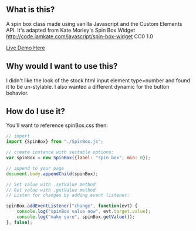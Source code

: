 ## What is this?
A spin box class made using vanilla Javascript and the Custom Elements API.
It's adapted from Kate Morley's Spin Box Widget http://code.iamkate.com/javascript/spin-box-widget CC0 1.0

[Live Demo Here](https://shootTheLuck.github.io/Spin-Box)

## Why would I want to use this?
I didn't like the look of the stock html input element type=number and found it to be un-stylable. I also wanted a different dynamic for the button behavior.

## How do I use it?
You'll want to reference spinBox.css then:
```javascript
// import
import {SpinBox} from "./SpinBox.js";

// create instance with suitable options:
var spinBox = new SpinBox({label: "spin box", min: 0});

// append to your page
document.body.appendChild(spinBox);

// Set value with .setValue method
// Get value with .getValue method
// Listen for changes by adding event listener:

spinBox.addEventListener("change", function(evt) {
    console.log("spinBox value now", evt.target.value);
    console.log("make sure", spinBox.getValue());
}, false);
```

